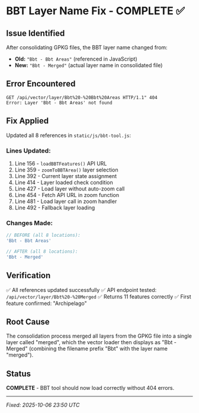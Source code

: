 # BBT Layer Name Fix - COMPLETE ✅

## Issue Identified
After consolidating GPKG files, the BBT layer name changed from:
- **Old:** `"Bbt - Bbt Areas"` (referenced in JavaScript)
- **New:** `"Bbt - Merged"` (actual layer name in consolidated file)

## Error Encountered
```
GET /api/vector/layer/Bbt%20-%20Bbt%20Areas HTTP/1.1" 404
Error: Layer 'Bbt - Bbt Areas' not found
```

## Fix Applied
Updated all 8 references in `static/js/bbt-tool.js`:

### Lines Updated:
1. Line 156 - `loadBBTFeatures()` API URL
2. Line 359 - `zoomToBBTArea()` layer selection
3. Line 392 - Current layer state assignment
4. Line 414 - Layer loaded check condition
5. Line 427 - Load layer without auto-zoom call
6. Line 454 - Fetch API URL in zoom function
7. Line 481 - Load layer call in zoom handler
8. Line 492 - Fallback layer loading

### Changes Made:
```javascript
// BEFORE (all 8 locations):
'Bbt - Bbt Areas'

// AFTER (all 8 locations):
'Bbt - Merged'
```

## Verification
✅ All references updated successfully
✅ API endpoint tested: `/api/vector/layer/Bbt%20-%20Merged`
✅ Returns 11 features correctly
✅ First feature confirmed: "Archipelago"

## Root Cause
The consolidation process merged all layers from the GPKG file into a single layer called "merged", which the vector loader then displays as "Bbt - Merged" (combining the filename prefix "Bbt" with the layer name "merged").

## Status
**COMPLETE** - BBT tool should now load correctly without 404 errors.

---
*Fixed: 2025-10-06 23:50 UTC*
